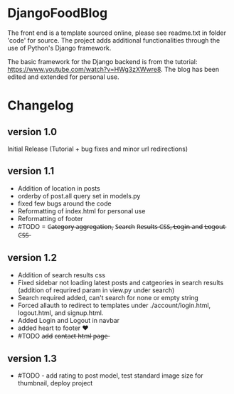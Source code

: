 # DjangoFoodBlog

The front end is a template sourced online, please see readme.txt in folder 'code' for source.
The project adds additional functionalities through the use of Python's Django framework.

The basic framework for the Django backend is from the tutorial: https://www.youtube.com/watch?v=HWg3zXWwre8. The blog has been edited and extended for personal use.

# Changelog
## version 1.0
Initial Release (Tutorial + bug fixes and minor url redirections)

## version 1.1
- Addition of location in posts
- orderby of post.all query set in models.py
- fixed few bugs around the code
- Reformatting of index.html for personal use
- Reformatting of footer
- #TODO = C̶a̶t̶e̶g̶o̶r̶y̶ a̶g̶g̶r̶e̶g̶a̶t̶i̶o̶n̶, S̶e̶a̶r̶c̶h̶ R̶e̶s̶u̶l̶t̶s̶ C̶S̶S̶,̶ L̶o̶g̶i̶n̶ a̶n̶d̶ L̶o̶g̶o̶u̶t̶ C̶S̶S̶

## version 1.2
- Addition of search results css
- Fixed sidebar not loading latest posts and catgeories in search results (addition of requrired param in view.py under search)
- Search required added, can't search for none or empty string
- Forced allauth to redirect to templates under ./account/login.html, logout.html, and signup.html.
- Added Login and Logout in navbar
- added heart to footer &#10084;&#65039;
- #TODO a̶d̶d̶ c̶o̶n̶t̶a̶c̶t̶ h̶t̶m̶l̶ p̶a̶g̶e̶

## version 1.3
- #TODO - add rating to post model, test standard image size for thumbnail, deploy project